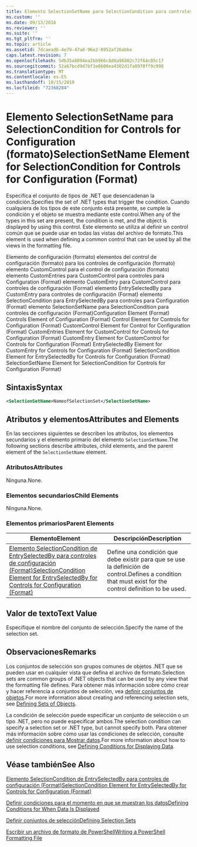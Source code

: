 ```yaml
---
title: Elemento SelectionSetName para SelectionCondition para controles de configuración (Format) | Microsoft Docs
ms.custom: ''
ms.date: 09/13/2016
ms.reviewer: ''
ms.suite: ''
ms.tgt_pltfrm: ''
ms.topic: article
ms.assetid: 7dcaeadb-4e79-47a0-96e2-8952af26abbe
caps.latest.revision: 7
ms.openlocfilehash: 5db35a8094ea2bb966c8d6a96802c72f64c05c17
ms.sourcegitcommit: 52a67bcd9d7bf3e8600ea4302d1fa8970ff9c998
ms.translationtype: MT
ms.contentlocale: es-ES
ms.lasthandoff: 10/15/2019
ms.locfileid: "72368284"
---
```

# <a name="selectionsetname-element-for-selectioncondition-for-controls-for-configuration-format"></a><span data-ttu-id="1f15d-102">Elemento SelectionSetName para SelectionCondition for Controls for Configuration (formato)</span><span class="sxs-lookup"><span data-stu-id="1f15d-102">SelectionSetName Element for SelectionCondition for Controls for Configuration (Format)</span></span>

<span data-ttu-id="1f15d-103">Especifica el conjunto de tipos de .NET que desencadenan la condición.</span><span class="sxs-lookup"><span data-stu-id="1f15d-103">Specifies the set of .NET types that trigger the condition.</span></span> <span data-ttu-id="1f15d-104">Cuando cualquiera de los tipos de este conjunto está presente, se cumple la condición y el objeto se muestra mediante este control.</span><span class="sxs-lookup"><span data-stu-id="1f15d-104">When any of the types in this set are present, the condition is met, and the object is displayed by using this control.</span></span> <span data-ttu-id="1f15d-105">Este elemento se utiliza al definir un control común que se puede usar en todas las vistas del archivo de formato.</span><span class="sxs-lookup"><span data-stu-id="1f15d-105">This element is used when defining a common control that can be used by all the views in the formatting file.</span></span>

<span data-ttu-id="1f15d-106">Elemento de configuración (formato) elementos del control de configuración (formato) para los controles de configuración (formato) elemento CustomControl para el control de configuración (formato) elemento CustomEntries para CustomControl para controles para Configuration (Format) elemento CustomEntry para CustomControl para controles de configuración (Format) elemento EntrySelectedBy para CustomEntry para controles de configuración (Format) elemento SelectionCondition para EntrySelectedBy para controles para Configuration (Format) elemento SelectionSetName para SelectionCondition para controles de configuración (Format)</span><span class="sxs-lookup"><span data-stu-id="1f15d-106">Configuration Element (Format) Controls Element of Configuration (Format) Control Element for Controls for Configuration (Format) CustomControl Element for Control for Configuration (Format) CustomEntries Element for CustomControl for Controls for Configuration (Format) CustomEntry Element for CustomControl for Controls for Configuration (Format) EntrySelectedBy Element for CustomEntry for Controls for Configuration (Format) SelectionCondition Element for EntrySelectedBy for Controls for Configuration (Format) SelectionSetName Element for SelectionCondition for Controls for Configuration (Format)</span></span>

## <a name="syntax"></a><span data-ttu-id="1f15d-107">Sintaxis</span><span class="sxs-lookup"><span data-stu-id="1f15d-107">Syntax</span></span>

```xml
<SelectionSetName>NameofSelectionSet</SelectionSetName>
```

## <a name="attributes-and-elements"></a><span data-ttu-id="1f15d-108">Atributos y elementos</span><span class="sxs-lookup"><span data-stu-id="1f15d-108">Attributes and Elements</span></span>

<span data-ttu-id="1f15d-109">En las secciones siguientes se describen los atributos, los elementos secundarios y el elemento primario del elemento `SelectionSetName`.</span><span class="sxs-lookup"><span data-stu-id="1f15d-109">The following sections describe attributes, child elements, and the parent element of the `SelectionSetName` element.</span></span>

### <a name="attributes"></a><span data-ttu-id="1f15d-110">Atributos</span><span class="sxs-lookup"><span data-stu-id="1f15d-110">Attributes</span></span>

<span data-ttu-id="1f15d-111">Ninguna.</span><span class="sxs-lookup"><span data-stu-id="1f15d-111">None.</span></span>

### <a name="child-elements"></a><span data-ttu-id="1f15d-112">Elementos secundarios</span><span class="sxs-lookup"><span data-stu-id="1f15d-112">Child Elements</span></span>

<span data-ttu-id="1f15d-113">Ninguna.</span><span class="sxs-lookup"><span data-stu-id="1f15d-113">None.</span></span>

### <a name="parent-elements"></a><span data-ttu-id="1f15d-114">Elementos primarios</span><span class="sxs-lookup"><span data-stu-id="1f15d-114">Parent Elements</span></span>

|<span data-ttu-id="1f15d-115">Elemento</span><span class="sxs-lookup"><span data-stu-id="1f15d-115">Element</span></span>|<span data-ttu-id="1f15d-116">Descripción</span><span class="sxs-lookup"><span data-stu-id="1f15d-116">Description</span></span>|
|-------------|-----------------|
|[<span data-ttu-id="1f15d-117">Elemento SelectionCondition de EntrySelectedBy para controles de configuración (Format)</span><span class="sxs-lookup"><span data-stu-id="1f15d-117">SelectionCondition Element for EntrySelectedBy for Controls for Configuration (Format)</span></span>](./selectioncondition-element-for-entryselectedby-for-controls-for-configuration-format.md)|<span data-ttu-id="1f15d-118">Define una condición que debe existir para que se use la definición de control.</span><span class="sxs-lookup"><span data-stu-id="1f15d-118">Defines a condition that must exist for the control definition to be used.</span></span>|

## <a name="text-value"></a><span data-ttu-id="1f15d-119">Valor de texto</span><span class="sxs-lookup"><span data-stu-id="1f15d-119">Text Value</span></span>

<span data-ttu-id="1f15d-120">Especifique el nombre del conjunto de selección.</span><span class="sxs-lookup"><span data-stu-id="1f15d-120">Specify the name of the selection set.</span></span>

## <a name="remarks"></a><span data-ttu-id="1f15d-121">Observaciones</span><span class="sxs-lookup"><span data-stu-id="1f15d-121">Remarks</span></span>

<span data-ttu-id="1f15d-122">Los conjuntos de selección son grupos comunes de objetos .NET que se pueden usar en cualquier vista que defina el archivo de formato.</span><span class="sxs-lookup"><span data-stu-id="1f15d-122">Selection sets are common groups of .NET objects that can be used by any view that the formatting file defines.</span></span> <span data-ttu-id="1f15d-123">Para obtener más información sobre cómo crear y hacer referencia a conjuntos de selección, vea [definir conjuntos de objetos](./defining-selection-sets.md).</span><span class="sxs-lookup"><span data-stu-id="1f15d-123">For more information about creating and referencing selection sets, see [Defining Sets of Objects](./defining-selection-sets.md).</span></span>

<span data-ttu-id="1f15d-124">La condición de selección puede especificar un conjunto de selección o un tipo .NET, pero no puede especificar ambos.</span><span class="sxs-lookup"><span data-stu-id="1f15d-124">The selection condition can specify a selection set or .NET type, but cannot specify both.</span></span> <span data-ttu-id="1f15d-125">Para obtener más información sobre cómo usar las condiciones de selección, consulte [definir condiciones para Mostrar datos](./defining-conditions-for-displaying-data.md).</span><span class="sxs-lookup"><span data-stu-id="1f15d-125">For more information about how to use selection conditions, see [Defining Conditions for Displaying Data](./defining-conditions-for-displaying-data.md).</span></span>

## <a name="see-also"></a><span data-ttu-id="1f15d-126">Véase también</span><span class="sxs-lookup"><span data-stu-id="1f15d-126">See Also</span></span>

[<span data-ttu-id="1f15d-127">Elemento SelectionCondition de EntrySelectedBy para controles de configuración (Format)</span><span class="sxs-lookup"><span data-stu-id="1f15d-127">SelectionCondition Element for EntrySelectedBy for Controls for Configuration (Format)</span></span>](./selectioncondition-element-for-entryselectedby-for-controls-for-configuration-format.md)

[<span data-ttu-id="1f15d-128">Definir condiciones para el momento en que se muestran los datos</span><span class="sxs-lookup"><span data-stu-id="1f15d-128">Defining Conditions for When Data Is Displayed</span></span>](./defining-conditions-for-displaying-data.md)

[<span data-ttu-id="1f15d-129">Definir conjuntos de selección</span><span class="sxs-lookup"><span data-stu-id="1f15d-129">Defining Selection Sets</span></span>](./defining-selection-sets.md)

[<span data-ttu-id="1f15d-130">Escribir un archivo de formato de PowerShell</span><span class="sxs-lookup"><span data-stu-id="1f15d-130">Writing a PowerShell Formatting File</span></span>](./writing-a-powershell-formatting-file.md)
